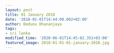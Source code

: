 ```yaml
---
layout: post
title: 01 January 2018
date: '2018-01-01T14:44:00.002+02:00'
author: Dedunu Dhananjaya
tags:
- sri lanka
modified_time: '2020-06-01T14:45:02.351+03:00'
featured_image: 2018-01-01-01-january-2018.jpg
---
```

